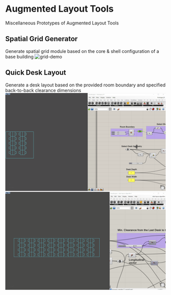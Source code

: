 # Augmented Layout Tools
Miscellaneous Prototypes of Augmented Layout Tools

## Spatial Grid Generator
Generate spatial grid module based on the core & shell configuration of a base building
![grid-demo](asset/grid-demo-01.gif)

## Quick Desk Layout
Generate a desk layout based on the provided room boundary and specified back-to-back clearance dimensions
![desk-demo-01](asset/desk-layout-demo-01.gif)
![desk-demo-02](asset/desk-layout-demo-02.gif)
